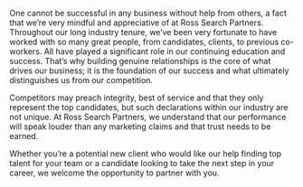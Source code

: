 One cannot be successful in any business without help from others, a fact that we’re very mindful and appreciative of at Ross Search Partners. Throughout our long industry tenure, we’ve been very fortunate to have worked with so many great people, from candidates, clients, to previous co-workers. All have played a significant role in our continuing education and success. That’s why building genuine relationships is the core of what drives our business; it is the foundation of our success and what ultimately distinguishes us from our competition.

Competitors may preach integrity, best of service and that they only represent the top candidates, but such declarations within our industry are not unique.	At Ross Search Partners, we understand that our performance will speak louder than any marketing claims and that trust needs to be earned.

Whether you’re a potential new client who would like our help finding top talent for your team or a candidate looking to take the next step in your career, we welcome the opportunity to partner with you.

